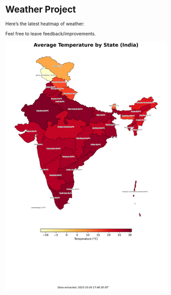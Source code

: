 # Weather Project

Here’s the latest heatmap of weather:

Feel free to leave feedback/improvements.

![India Heatmap](docs/assets/india_heatmap.png?v=FE0FB8)
